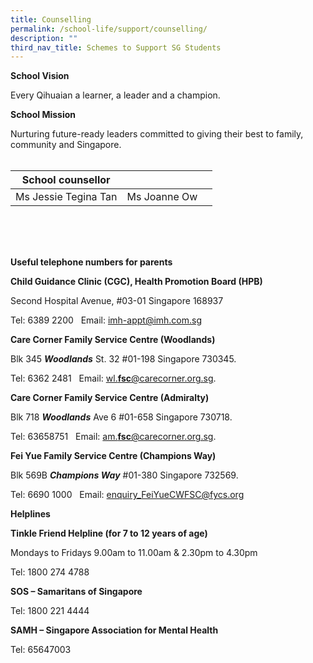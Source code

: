 ```yaml
---
title: Counselling
permalink: /school-life/support/counselling/
description: ""
third_nav_title: Schemes to Support SG Students
---
```

**School Vision**

Every Qihuaian a learner, a leader and a champion.

**School Mission**

Nurturing future-ready leaders committed to giving their best to family, community and Singapore.
<BR>
<BR>



| School counsellor |  |  |
| -------- | -------- | -------- |
| Ms Jessie Tegina Tan | Ms Joanne Ow |   |



<BR>
<BR>
 <BR>

**Useful telephone numbers for parents**

**Child Guidance Clinic (CGC), Health Promotion Board (HPB)**

Second Hospital Avenue, #03-01 Singapore 168937 

Tel: 6389 2200   Email: [imh-appt@imh.com.sg](mailto:imh-appt@imh.com.sg) 

**Care Corner Family Service Centre (Woodlands)**

Blk 345 _**Woodlands**_ St. 32 #01-198 Singapore 730345.

Tel: 6362 2481   Email: [wl.**fsc**@carecorner.org.sg](mailto:wl.fsc@carecorner.org.sg).

**Care Corner Family Service Centre (Admiralty)**

Blk 718 _**Woodlands**_ Ave 6 #01-658 Singapore 730718.

Tel: 63658751   Email: [am.**fsc**@carecorner.org.sg](mailto:am.fsc@carecorner.org.sg).

**Fei Yue Family Service Centre (Champions Way)**

Blk 569B _**Champions Way**_ #01-380 Singapore 732569.

Tel: 6690 1000   Email: [enquiry\_FeiYueCWFSC@fycs.org](mailto:enquiry_FeiYueCWFSC@fycs.org.sg)

**Helplines**

**Tinkle Friend Helpline (for 7 to 12 years of age)**

Mondays to Fridays 9.00am to 11.00am & 2.30pm to 4.30pm 

Tel: 1800 274 4788

**SOS – Samaritans of Singapore** 

Tel: 1800 221 4444

**SAMH – Singapore Association for Mental Health**

Tel: 65647003